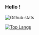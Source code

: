 <!--
**Jules-Latapy/Jules-Latapy** is a ✨ _special_ ✨ repository because its `README.md` (this file) appears on your GitHub profile.

Here are some ideas to get you started:

- 🔭 I’m currently working on ...
- 🌱 I’m currently learning ...
- 👯 I’m looking to collaborate on ...
- 🤔 I’m looking for help with ...
- 💬 Ask me about ...
- 📫 How to reach me: ...
- 😄 Pronouns: ...
- ⚡ Fun fact: ...
-->
### Hello !

![Github stats](https://github-readme-stats.vercel.app/api?username=Jules-Latapy&include_all_commits=true&count_private=true&show_icons=true&icon_color=AE81FF&title_color=F92672&text_color=FEED6C&bg_color=202020&border_radius=20%&border_color=047a74)

[![Top Langs](https://github-readme-stats.vercel.app/api/top-langs/?username=Jules-Latapy&hide=HTML&show_icons=true&icon_color=AE81FF&title_color=F92672&text_color=FEED6C&bg_color=00000000&border_radius=20%&border_color=047a74&layout=compact)](https://github.com/Jules-Latapy/github-readme-stats)

<!--![counter](https://enkdspcjlqmnsoy.m.pipedream.net)-->
